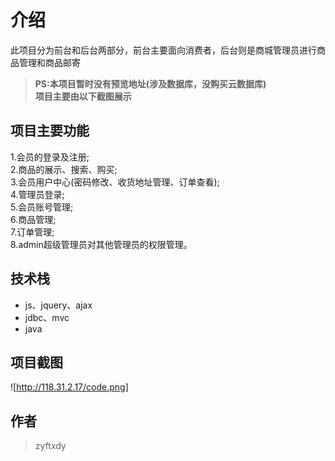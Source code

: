 # 介绍
此项目分为前台和后台两部分，前台主要面向消费者，后台则是商城管理员进行商品管理和商品邮寄<br/>
> **PS:本项目暂时没有预览地址(涉及数据库，没购买云数据库)** <br/>
> **项目主要由以下截图展示**
## 项目主要功能
1.会员的登录及注册;<br/>
2.商品的展示、搜索、购买;<br/>
3.会员用户中心(密码修改、收货地址管理、订单查看);<br/>
4.管理员登录;<br/>
5.会员账号管理;<br/>
6.商品管理;<br/>
7.订单管理;<br/>
8.admin超级管理员对其他管理员的权限管理。<br/>
## 技术栈
* js、jquery、ajax
* jdbc、mvc
* java
## 项目截图
![http://118.31.2.17/code.png]
## 作者
> zyftxdy
